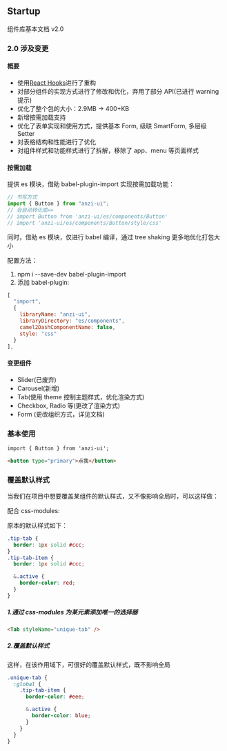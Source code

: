 ## Startup

组件库基本文档 v2.0

### 2.0 涉及变更

#### 概要

- 使用[React Hooks](https://reactjs.org/docs/hooks-intro.html)进行了重构
- 对部分组件的实现方式进行了修改和优化，弃用了部分 API(已进行 warning 提示)
- 优化了整个包的大小：2.9MB -> 400+KB
- 新增按需加载支持
- 优化了表单实现和使用方式，提供基本 Form, 级联 SmartForm, 多层级 Setter
- 对表格结构和性能进行了优化
- 对组件样式和功能样式进行了拆解，移除了 app、menu 等页面样式

#### 按需加载

提供 es 模块，借助 babel-plugin-import 实现按需加载功能：

```js
// 书写方式
import { Button } from "anzi-ui";
// 会自动转化成=>
// import Button from 'anzi-ui/es/components/Button'
// import 'anzi-ui/es/components/Button/style/css'
```

同时，借助 es 模块，仅进行 babel 编译，通过 tree shaking 更多地优化打包大小

配置方法：

1. npm i --save-dev babel-plugin-import
2. 添加 babel-plugin:

```js
[
  "import",
  {
    libraryName: "anzi-ui",
    libraryDirectory: "es/components",
    camel2DashComponentName: false,
    style: "css"
  }
],
```

#### 变更组件

- Slider(已废弃)
- Carousel(新增)
- Tab(使用 theme 控制主题样式，优化渲染方式)
- Checkbox, Radio 等(更改了渲染方式)
- Form (更改组织方式，详见文档)

### 基本使用

```html
import { Button } from 'anzi-ui';

<button type="primary">点我</button>
```

### 覆盖默认样式

当我们在项目中想要覆盖某组件的默认样式，又不像影响全局时，可以这样做：

配合 css-modules:

原本的默认样式如下：

```css
.tip-tab {
  border: 1px solid #ccc;
}
.tip-tab-item {
  border: 1px solid #ccc;

  &.active {
    border-color: red;
  }
}
```

##### 1.通过 css-modules 为某元素添加唯一的选择器

```html
<Tab styleName="unique-tab" />
```

##### 2.覆盖默认样式

这样，在该作用域下，可很好的覆盖默认样式，既不影响全局

```css
.unique-tab {
  :global {
    .tip-tab-item {
      border-color: #eee;

      &.active {
        border-color: blue;
      }
    }
  }
}
```
